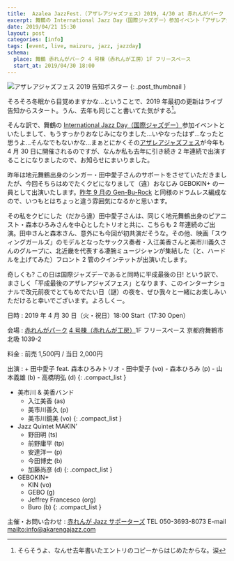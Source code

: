 ```yaml
---
title:  Azalea JazzFest.（アザレアジャズフェス）2019, 4/30 at 赤れんがパーク 4 号棟
excerpt: 舞鶴の International Jazz Day（国際ジャズデー）参加イベント「アザレアジャズフェス」に、去年に引き続き 2 年連続で出演することになりましたのでお知らせ。おなじみ GEBOKIN+ の一員として出演いたします。よろしくー。
date: 2019/04/21 15:30
layout: post
categories: [info]
tags: [event, live, maizuru, jazz, jazzday]
schema:
  place: 舞鶴 赤れんがパーク 4 号棟（赤れんが工房）1F フリースペース
  start_at: 2019/04/30 18:00
---
```

![アザレアジャズフェス 2019 告知ポスター][poster]
{: .post_thumbnail }

そろそろ冬眠から目覚めますかな…ということで、2019 年最初の更新はライブ告知からスタート。うん、去年も同じこと書いてた気がする[^1]。

そんな訳で、舞鶴の [International Jazz Day（国際ジャズデー）][jazzday]参加イベントといたしまして、もうすっかりおなじみになりました…いやなったはず…なったと思うよ…そんなでもないかな…まぁとにかくその[アザレアジャズフェス][azalea]が今年も 4 月 30 日に開催されるのですが、なんか私も去年に引き続き 2 年連続で出演することになりましたので、お知らせにまいりました。

昨年は地元舞鶴出身のシンガー・田中愛子さんのサポートをさせていただきましたが、今回そちらはめでたくクビになりまして（違）おなじみ GEBOKIN+ の一員として出演いたします。[昨年 9 月の Gen-Bu-Rock][genburock] と同様のドラムレス編成なので、いつもとはちょっと違う雰囲気になるかと思います。

その私をクビにした（だから違）田中愛子さんは、同じく地元舞鶴出身のピアニスト・森本ひろみさんを中心としたトリオと共に、こちらも 2 年連続のご出演。田中さんと森本さん、意外にも今回が初共演だそうな。その他、映画「スウィングガールズ」のモデルとなったサックス奏者・入江美香さんと美市川義久さんのグループに、北近畿を代表する凄腕ミュージシャンが集結した（と、ハードルを上げてみた）フロント 2 管のクインテットが出演いたします。

奇しくも? この日は国際ジャズデーであると同時に平成最後の日! という訳で、まさしく「平成最後のアザレアジャズフェス」となります、このインターナショナルで改元前夜でとてもめでたい日（謎）の夜を、ぜひ我々と一緒にお楽しみいただけると幸いでございます。よろしくー。


日時
: 2019 年 4 月 30 日（火・祝日）18:00 Start（17:30 Open）

会場
: [赤れんがパーク][akarengapark] [4 号棟（赤れんが工房）][4goutou]1F フリースペース
  京都府舞鶴市北吸 1039-2

料金
: 前売 1,500円 / 当日 2,000円

出演
: + 田中愛子 feat. 森本ひろみトリオ
    - 田中愛子 (vo)
    - 森本ひろみ (p)
    - 山本義雄 (b)
    - 高橋明弘 (d)
    {: .compact_list }
  + 美市川 & 美香バンド
    - 入江美香 (as)
    - 美市川善久 (p)
    - 美市川鏡美 (vo)
    {: .compact_list }
  + Jazz Quintet MAKIN’
    - 野田明 (ts)
    - 前野庸平 (tp)
    - 安達洋一 (p)
    - 今田博史 (b)
    - 加藤尚彦 (d)
    {: .compact_list }
  + GEBOKIN+
    - KIN (vo)
    - GEBO (g)
    - Jeffrey Francesco (org)
    - Buro (b)
    {: .compact_list }

主催・お問い合わせ
: [赤れんが Jazz サポーターズ][akarengajazz]
  TEL 050-3693-8073 E-mail <mailto:info@akarengajazz.com>

[^1]: そらそうよ、なんせ去年書いたエントリのコピーからはじめたからな。涙

[jazzday]: https://jazzday.com/
[azalea]: http://www.akarengajazz.com/azalea.html
[genburock]: /info/20180924/
[akarengapark]: https://www.akarenga-park.com/
[4goutou]: https://www.akarenga-park.com/facility/facility_04.html
[akarengajazz]: http://www.akarengajazz.com/

[poster]: /images/2019/04/21/azalea2019.jpg